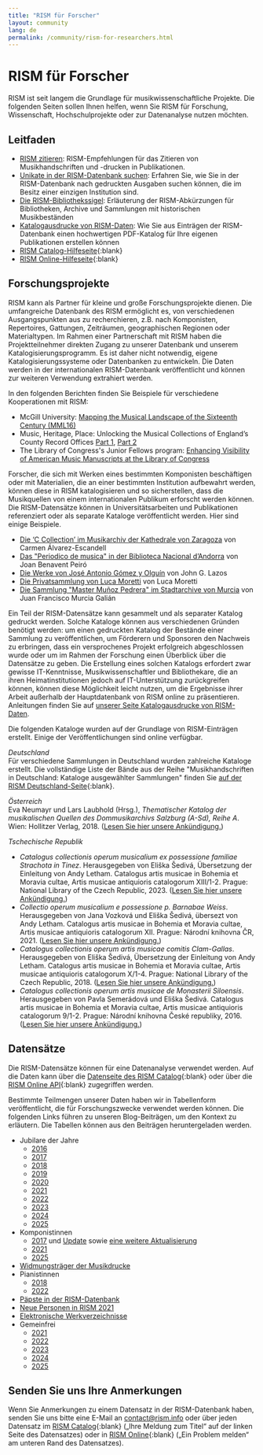 ```yaml
---
title: "RISM für Forscher"
layout: community
lang: de
permalink: /community/rism-for-researchers.html
---
```


# RISM für Forscher  

RISM ist seit langem die Grundlage für musikwissenschaftliche Projekte. Die folgenden Seiten sollen Ihnen helfen, wenn Sie RISM für Forschung, Wissenschaft, Hochschulprojekte oder zur Datenanalyse nutzen möchten.  

## Leitfaden  

- [RISM zitieren](community/how-to-cite-rism.html): RISM-Empfehlungen für das Zitieren von Musikhandschriften und -drucken in Publikationen.    
- [Unikate in der RISM-Datenbank suchen](/community/finding-unica-in-rism.html): Erfahren Sie, wie Sie in der RISM-Datenbank nach gedruckten Ausgaben suchen können, die im Besitz einer einzigen Institution sind.  
- [Die RISM-Bibliothekssigel](/community/sigla/about.html): Erläuterung der RISM-Abkürzungen für Bibliotheken, Archive und Sammlungen mit historischen Musikbeständen
- [Katalogausdrucke von RISM-Daten](/community/catalog-printouts.html): Wie Sie aus Einträgen der RISM-Datenbank einen hochwertigen PDF-Katalog für Ihre eigenen Publikationen erstellen können  
- [RISM Catalog-Hilfeseite](https://opac.rism.info/main-menu-/kachelmenu/help){:blank}  
- [RISM Online-Hilfeseite](https://rism.online/about/help){:blank}  

## Forschungsprojekte  

RISM kann als Partner für kleine und große Forschungsprojekte dienen. Die umfangreiche Datenbank des RISM ermöglicht es, von verschiedenen Ausgangspunkten aus zu recherchieren, z.B. nach Komponisten, Repertoires, Gattungen, Zeiträumen, geographischen Regionen oder Materialtypen. Im Rahmen einer Partnerschaft mit RISM haben die Projektteilnehmer direkten Zugang zu unserer Datenbank und unserem Katalogisierungsprogramm. Es ist daher nicht notwendig, eigene Katalogisierungssysteme oder Datenbanken zu entwickeln. Die Daten werden in der internationalen RISM-Datenbank veröffentlicht und können zur weiteren Verwendung extrahiert werden.  

In den folgenden Berichten finden Sie Beispiele für verschiedene Kooperationen mit RISM:  
- McGill University: [Mapping the Musical Landscape of the Sixteenth Century (MML16)](/in_the_news/2019/07/29/mapping-the-musical-landscape-of-the-sixteenth.html)   
- Music, Heritage, Place: Unlocking the Musical Collections of England’s County Record Offices [Part 1](/library_collections/2024/09/26/music-from-english-local-archives-in-rism.html), [Part 2](/library_collections/2024/10/04/musical-discoveries-from-english-local-archives.html)   
- The Library of Congress's Junior Fellows program: [Enhancing Visibility of American Music Manuscripts at the Library of Congress](/library_collections/2024/02/08/library-of-congress-summer-report.html)

Forscher, die sich mit Werken eines bestimmten Komponisten beschäftigen oder mit Materialien, die an einer bestimmten Institution aufbewahrt werden, können diese in RISM katalogisieren und so sicherstellen, dass die Musikquellen von einem internationalen Publikum erforscht werden können. Die RISM-Datensätze können in Universitätsarbeiten und Publikationen referenziert oder als separate Kataloge veröffentlicht werden. Hier sind einige Beispiele.
- [Die ‘C Collection’ im Musikarchiv der Kathedrale von Zaragoza](/new_publications/2023/08/17/discovering-new-music-collections.html) von Carmen Álvarez-Escandell
- [Das "Periodico de musica" in der Biblioteca Nacional d’Andorra](/new_at_rism/2020/06/15/the-first-record-from-andorra-in-rism-the.html) von Joan Benavent Peiró  
- [Die Werke von José Antonio Gómez y Olguín](/new_publications/2016/03/07/jos%C3%A9-antonio-g%C3%B3mez-y-olgu%C3%ADn-18051876-y-su-cat%C3%A1logo.html) von John G. Lazos  
- [Die Privatsammlung von Luca Moretti](/library_collections/2023/06/01/the-archivio-musicale-luca-moretti-in-rism.html) von Luca Moretti  
- [Die Sammlung "Master Muñoz Pedrera" im Stadtarchive von Murcia](/library_collections/2023/09/14/pedrera-collection-murcia.html) von Juan Francisco Murcia Galián   

Ein Teil der RISM-Datensätze kann gesammelt und als separater Katalog gedruckt werden. Solche Kataloge können aus verschiedenen Gründen benötigt werden: um einen gedruckten Katalog der Bestände einer Sammlung zu veröffentlichen, um Förderern und Sponsoren den Nachweis zu erbringen, dass ein versprochenes Projekt erfolgreich abgeschlossen wurde oder um im Rahmen der Forschung einen Überblick über die Datensätze zu geben. Die Erstellung eines solchen Katalogs erfordert zwar gewisse IT-Kenntnisse, Musikwissenschaftler und Bibliothekare, die an ihren Heimatinstitutionen jedoch auf IT-Unterstützung zurückgreifen können, können diese Möglichkeit leicht nutzen, um die Ergebnisse ihrer Arbeit außerhalb der Hauptdatenbank von RISM online zu präsentieren. Anleitungen finden Sie auf [unserer Seite Katalogausdrucke von RISM-Daten](/community/catalog-printouts.html).  

Die folgenden Kataloge wurden auf der Grundlage von RISM-Einträgen erstellt. Einige der Veröffentlichungen sind online verfügbar.   

_Deutschland_  
Für verschiedene Sammlungen in Deutschland wurden zahlreiche Kataloge erstellt. Die vollständige Liste der Bände aus der Reihe "Musikhandschriften in Deutschland: Kataloge ausgewählter Sammlungen" finden Sie [auf der RISM Deutschland-Seite](https://de.rism.info/publications/musikhandschriften-in-deutschland.html){:blank}.  

_Österreich_  
Eva Neumayr und Lars Laubhold (Hrsg.), _Thematischer Katalog der musikalischen Quellen des Dommusikarchivs Salzburg (A-Sd), Reihe A_. Wien: Hollitzer Verlag, 2018. ([Lesen Sie hier unsere Ankündigung.](/new_publications/2018/07/19/musical-sources-in-the-salzburg-cathedral-archive.html))    

_Tschechische Republik_  
- _Catalogus collectionis operum musicalium ex possessione familiae Strachota in Tinez_. Herausgegeben von Eliška Šedivá, Übersetzung der Einleitung von Andy Letham. Catalogus artis musicae in Bohemia et Moravia cultae, Artis musicae antiquioris catalogorum XIII/1-2. Prague: National Library of the Czech Republic, 2023. ([Lesen Sie hier unsere Ankündigung.](/new_publications/2024/02/22/thematic-catalogue-strachota-music-collection.html))  
- _Collectio operum musicalium e possessione p. Barnabae Weiss_. Herausgegeben von Jana Vozková und Eliška Šedivá, übersezt von Andy Letham. Catalogus artis musicae in Bohemia et Moravia cultae, Artis musicae antiquioris catalogorum XII. Prague: Národní knihovna ČR, 2021. ([Lesen Sie hier unsere Ankündigung.](/new_publications/2022/07/21/thematic-catalogue-music-collection-p-barnabas-weiss.html))
- _Catalogus collectionis operum artis musicae comitis Clam-Gallas_. Herausgegeben von Eliška Šedivá, Übersetzung der Einleitung von Andy Letham. Catalogus artis musicae in Bohemia et Moravia cultae, Artis musicae antiquioris catalogorum X/1-4. Prague: National Library of the Czech Republic, 2018. ([Lesen Sie hier unsere Ankündigung.](/new_publications/2019/11/07/thematic-catalog-of-the-clamgallas-music.html))
- _Catalogus collectionis operum artis musicae de Monasterii Siloensis_. Herausgegeben von Pavla Semerádová und Eliška Šedivá. Catalogus artis musicae in Bohemia et Moravia cultae, Artis musicae antiquioris catalogorum 9/1-2. Prague: Národní knihovna České republiky, 2016. ([Lesen Sie hier unsere Ankündigung.](/new_publications/2017/01/23/the-thematic-catalogue-of-the-music-collection-in.html))

## Datensätze  

Die RISM-Datensätze können für eine Datenanalyse verwendet werden. Auf die Daten kann über die [Datenseite des RISM Catalog](https://opac.rism.info/main-menu-/kachelmenu/data){:blank} oder über die [RISM Online API](https://rism.online/docs/api/api/){:blank} zugegriffen werden.  

Bestimmte Teilmengen unserer Daten haben wir in Tabellenform veröffentlicht, die für Forschungszwecke verwendet werden können. Die folgenden Links führen zu unseren Blog-Beiträgen, um den Kontext zu erläutern. Die Tabellen können aus den Beiträgen heruntergeladen werden.
- Jubilare der Jahre  
  - [2016](/musical_anniversaries/2016/01/04/musical-anniversaries-in-2016.html)  
  - [2017](/musical_anniversaries/2017/01/10/musical-anniversaries-in-2017.html)   
  - [2018](/musical_anniversaries/2018/01/08/musical-anniversaries-in-2018.html)   
  - [2019](/musical_anniversaries/2019/01/14/musical-anniversaries-in-2019.html)   
  - [2020](/musical_anniversaries/2020/01/09/2020-not-just-beethoven.html)   
  - [2021](/musical_anniversaries/2021/01/14/composer-anniversaries-2021.html)   
  - [2022](/musical_anniversaries/2022/01/10/musician-anniversaries-2022.html)   
  - [2023](/musical_anniversaries/2023/01/09/musical-anniversaries-in-2023.html)   
  - [2024](/musical_anniversaries/2024/01/11/musical-anniversaries-in-2024.html)  
  - [2025](/musical_anniversaries/2025/01/09/musical-anniversaries-in-2025.html)  
- Komponistinnen  
  - [2017](/events/2017/03/08/international-womens-day-women-composers-in.html) und [Update](/new_at_rism/2017/06/29/eight-more-women-composers.html) sowie [eine weitere Aktualisierung](/new_at_rism/2017/10/19/twelve-more-women-composers.html)   
  - [2021](/events/2021/03/08/international-womens-day-2021-women-composers-rism.html)   
  - [2025](/events/2025/03/06/international-womens-day-women-composers.html)
- [Widmungsträger der Musikdrucke](/events/2022/02/14/musical-dedications-in-love-and-friendship.html)   
- Pianistinnen  
  - [2018](/events/2018/03/08/international-womens-day-women-pianists-in-rism.html)   
  - [2022](/events/2022/03/08/international-womens-day-women-pianists-in-rism.html)   
- [Päpste in der RISM-Datenbank](/new_at_rism/2025/05/28/popes-in-rism.html)
- [Neue Personen in RISM 2021](/new_at_rism/2022/02/24/new-people-in-the-rism-online-catalog-2021.html)   
- [Elektronische Werkverzeichnisse](/new_at_rism/2020/11/09/electronic-thematic-catalogs.html)  
- Gemeinfrei
  - [2021](/in_the_news/2021/02/22/public-domain-music-2021.html)  
  - [2022](/in_the_news/2022/01/20/the-musical-public-domain-in-2022.html)
  - [2023](/in_the_news/2023/02/14/public-domain-2023.html)   
  - [2024](/in_the_news/2024/01/25/musical-public-domain-2024.html)   
  - [2025](/in_the_news/2025/02/20/public-domain-2025.html)  

## Senden Sie uns Ihre Anmerkungen  

Wenn Sie Anmerkungen zu einem Datensatz in der RISM-Datenbank haben, senden Sie uns bitte eine E-Mail an [contact@rism.info](mailto:contact@rism.info) oder über jeden Datensatz im [RISM Catalog](https://opac.rism.info/main-menu-/kachelmenu){:blank} („Ihre Meldung zum Titel“ auf der linken Seite des Datensatzes) oder in  [RISM Online](https://rism.online/){:blank} („Ein Problem melden“ am unteren Rand des Datensatzes).

